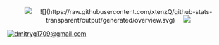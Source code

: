 <!-- Github README -->
<p align="center"><a href="https://github.com/dmitrygx">
<img height="165" src="https://github-readme-stats.vercel.app/api?username=dmitrygx&show_icons=true&include_all_commits=true&theme=react&cache_seconds=3200&hide_border=true" /></a>
&nbsp;&nbsp;&nbsp;
![](https://raw.githubusercontent.com/xtenzQ/github-stats-transparent/output/generated/overview.svg)
&nbsp;&nbsp;&nbsp;
<a href="https://github.com/dmitrygx"><img src="https://github-readme-stats.vercel.app/api/top-langs/?username=dmitrygx&layout=compact&theme=react&hide_border=true" />
</a></p>

<a href="mailto:dmitryg1709@gmail.com">![dmitryg1709@gmail.com](https://img.shields.io/badge/Gmail-D14836?style=for-the-badge&logo=gmail&logoColor=white)</a>
